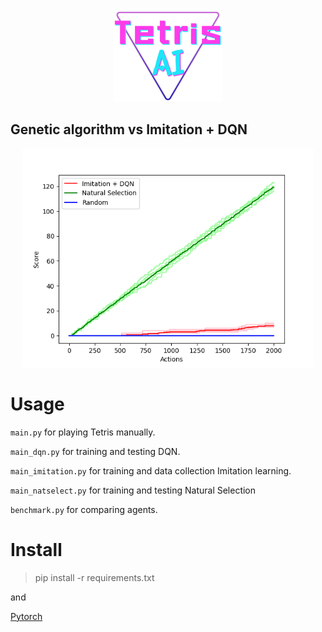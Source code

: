 <p align="center">
  <img src="./rapporter/imgs/tetrisAI.png" height=150 />
</p>

## Genetic algorithm vs Imitation + DQN

<p align="center">
  <img src="./rapporter/imgs/comparison.png" height=350 />
</p>

# Usage

`main.py` for playing Tetris manually.

`main_dqn.py` for training and testing DQN.

`main_imitation.py` for training and data collection Imitation learning.

`main_natselect.py` for training and testing Natural Selection

`benchmark.py` for comparing agents.

# Install

> pip install -r requirements.txt

and

<a href="https://pytorch.org/">Pytorch</a>
